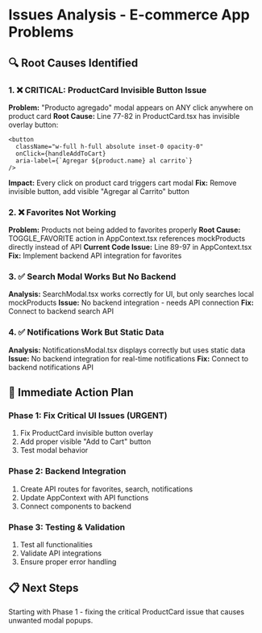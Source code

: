 # Issues Analysis - E-commerce App Problems

## 🔍 Root Causes Identified

### 1. ❌ **CRITICAL: ProductCard Invisible Button Issue**
**Problem:** "Producto agregado" modal appears on ANY click anywhere on product card
**Root Cause:** Line 77-82 in ProductCard.tsx has invisible overlay button:
```tsx
<button
  className="w-full h-full absolute inset-0 opacity-0"
  onClick={handleAddToCart}
  aria-label={`Agregar ${product.name} al carrito`}
/>
```
**Impact:** Every click on product card triggers cart modal
**Fix:** Remove invisible button, add visible "Agregar al Carrito" button

### 2. ❌ **Favorites Not Working**
**Problem:** Products not being added to favorites properly
**Root Cause:** TOGGLE_FAVORITE action in AppContext.tsx references mockProducts directly instead of API
**Current Code Issue:** Line 89-97 in AppContext.tsx
**Fix:** Implement backend API integration for favorites

### 3. ✅ **Search Modal Works But No Backend**
**Analysis:** SearchModal.tsx works correctly for UI, but only searches local mockProducts
**Issue:** No backend integration - needs API connection
**Fix:** Connect to backend search API

### 4. ✅ **Notifications Work But Static Data**
**Analysis:** NotificationsModal.tsx displays correctly but uses static data
**Issue:** No backend integration for real-time notifications
**Fix:** Connect to backend notifications API

## 🚀 Immediate Action Plan

### Phase 1: Fix Critical UI Issues (URGENT)
1. Fix ProductCard invisible button overlay
2. Add proper visible "Add to Cart" button
3. Test modal behavior

### Phase 2: Backend Integration
1. Create API routes for favorites, search, notifications
2. Update AppContext with API functions
3. Connect components to backend

### Phase 3: Testing & Validation
1. Test all functionalities
2. Validate API integrations
3. Ensure proper error handling

## 📋 Next Steps
Starting with Phase 1 - fixing the critical ProductCard issue that causes unwanted modal popups.
